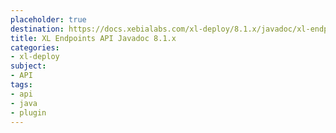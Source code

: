 ```yaml
---
placeholder: true
destination: https://docs.xebialabs.com/xl-deploy/8.1.x/javadoc/xl-endpoints-api/index.html
title: XL Endpoints API Javadoc 8.1.x
categories:
- xl-deploy
subject:
- API
tags:
- api
- java
- plugin
---
```

